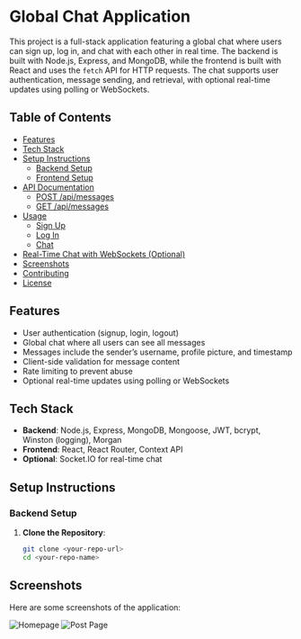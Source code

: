 # Global Chat Application

This project is a full-stack application featuring a global chat where users can sign up, log in, and chat with each other in real time. The backend is built with Node.js, Express, and MongoDB, while the frontend is built with React and uses the `fetch` API for HTTP requests. The chat supports user authentication, message sending, and retrieval, with optional real-time updates using polling or WebSockets.

## Table of Contents
- [Features](#features)
- [Tech Stack](#tech-stack)
- [Setup Instructions](#setup-instructions)
  - [Backend Setup](#backend-setup)
  - [Frontend Setup](#frontend-setup)
- [API Documentation](#api-documentation)
  - [POST /api/messages](#post-apimessages)
  - [GET /api/messages](#get-apimessages)
- [Usage](#usage)
  - [Sign Up](#sign-up)
  - [Log In](#log-in)
  - [Chat](#chat)
- [Real-Time Chat with WebSockets (Optional)](#real-time-chat-with-websockets-optional)
- [Screenshots](#screenshots)
- [Contributing](#contributing)
- [License](#license)

## Features
- User authentication (signup, login, logout)
- Global chat where all users can see all messages
- Messages include the sender’s username, profile picture, and timestamp
- Client-side validation for message content
- Rate limiting to prevent abuse
- Optional real-time updates using polling or WebSockets

## Tech Stack
- **Backend**: Node.js, Express, MongoDB, Mongoose, JWT, bcrypt, Winston (logging), Morgan
- **Frontend**: React, React Router, Context API
- **Optional**: Socket.IO for real-time chat

## Setup Instructions

### Backend Setup
1. **Clone the Repository**:
   ```bash
   git clone <your-repo-url>
   cd <your-repo-name>


## Screenshots

Here are some screenshots of the application:

![Homepage](1.png)
![Post Page](screenshots/2.png)
